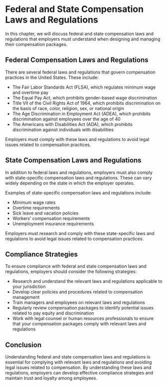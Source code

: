 # Federal and State Compensation Laws and Regulations

In this chapter, we will discuss federal and state compensation laws and regulations that employers must understand when designing and managing their compensation packages.

Federal Compensation Laws and Regulations
-----------------------------------------

There are several federal laws and regulations that govern compensation practices in the United States. These include:

* The Fair Labor Standards Act (FLSA), which regulates minimum wage and overtime pay
* The Equal Pay Act, which prohibits gender-based wage discrimination
* Title VII of the Civil Rights Act of 1964, which prohibits discrimination on the basis of race, color, religion, sex, or national origin
* The Age Discrimination in Employment Act (ADEA), which prohibits discrimination against employees over the age of 40
* The Americans with Disabilities Act (ADA), which prohibits discrimination against individuals with disabilities

Employers must comply with these laws and regulations to avoid legal issues related to compensation practices.

State Compensation Laws and Regulations
---------------------------------------

In addition to federal laws and regulations, employers must also comply with state-specific compensation laws and regulations. These can vary widely depending on the state in which the employer operates.

Examples of state-specific compensation laws and regulations include:

* Minimum wage rates
* Overtime requirements
* Sick leave and vacation policies
* Workers' compensation requirements
* Unemployment insurance requirements

Employers must research and comply with these state-specific laws and regulations to avoid legal issues related to compensation practices.

Compliance Strategies
---------------------

To ensure compliance with federal and state compensation laws and regulations, employers should consider the following strategies:

* Research and understand the relevant laws and regulations applicable to your jurisdiction
* Develop clear policies and procedures related to compensation management
* Train managers and employees on relevant laws and regulations
* Regularly review compensation packages to identify potential issues related to pay equity and discrimination
* Work with legal counsel or human resources professionals to ensure that your compensation packages comply with relevant laws and regulations

Conclusion
----------

Understanding federal and state compensation laws and regulations is essential for complying with relevant laws and regulations and avoiding legal issues related to compensation. By understanding these laws and regulations, employers can develop effective compliance strategies and maintain trust and loyalty among employees.
